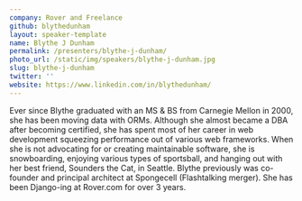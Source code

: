 ```yaml
---
company: Rover and Freelance
github: blythedunham
layout: speaker-template
name: Blythe J Dunham
permalink: /presenters/blythe-j-dunham/
photo_url: /static/img/speakers/blythe-j-dunham.jpg
slug: blythe-j-dunham
twitter: ''
website: https://www.linkedin.com/in/blythedunham/
---
```


Ever since Blythe graduated with an MS & BS from Carnegie Mellon in 2000, she has been moving data with ORMs. Although she almost became a DBA after becoming certified, she has spent most of her career in web development squeezing performance out of various web frameworks. When she is not advocating for or creating maintainable software, she is snowboarding, enjoying various types of sportsball, and hanging out with her best friend, Sounders the Cat, in Seattle. Blythe previously was co-founder and principal architect at Spongecell (Flashtalking merger). She has been Django-ing at Rover.com for over 3 years.  
